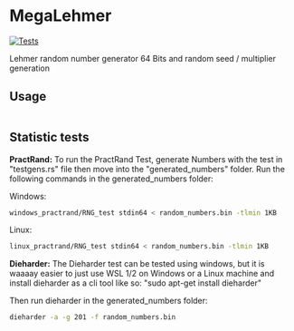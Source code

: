 # MegaLehmer
[![Tests](https://github.com/matias-gonz/mega-lehmer/actions/workflows/rust.yml/badge.svg)](https://github.com/matias-gonz/mega-lehmer/actions/workflows/rust.yml)

Lehmer random number generator 64 Bits and random seed / multiplier generation

## Usage
```rust
```

## Statistic tests

**PractRand:**
To run the PractRand Test, generate Numbers with the test in "testgens.rs" file then move into the "generated_numbers" folder. Run the following commands in the generated_numbers folder:

Windows: 
```bash
windows_practrand/RNG_test stdin64 < random_numbers.bin -tlmin 1KB
```

Linux:
```bash
linux_practrand/RNG_test stdin64 < random_numbers.bin -tlmin 1KB
```
**Dieharder:**
The Dieharder test can be tested using windows, but it is waaaay easier to just use WSL 1/2 on Windows or a Linux machine and install dieharder as a cli tool like so: "sudo apt-get install dieharder"

Then run dieharder in the generated_numbers folder:
```bash
dieharder -a -g 201 -f random_numbers.bin
```